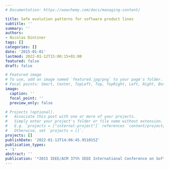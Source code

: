 ```yaml
---
# Documentation: https://wowchemy.com/docs/managing-content/

title: Safe evolution patterns for software product lines
subtitle: ''
summary: ''
authors:
- Nicolas Dintzner
tags: []
categories: []
date: '2015-01-01'
lastmod: 2022-01-12T15:00:15+01:00
featured: false
draft: false

# Featured image
# To use, add an image named `featured.jpg/png` to your page's folder.
# Focal points: Smart, Center, TopLeft, Top, TopRight, Left, Right, BottomLeft, Bottom, BottomRight.
image:
  caption: ''
  focal_point: ''
  preview_only: false

# Projects (optional).
#   Associate this post with one or more of your projects.
#   Simply enter your project's folder or file name without extension.
#   E.g. `projects = ["internal-project"]` references `content/project/deep-learning/index.md`.
#   Otherwise, set `projects = []`.
projects: []
publishDate: '2022-01-12T14:06:45.951015Z'
publication_types:
- '1'
abstract: ''
publication: '*2015 IEEE/ACM 37th IEEE International Conference on Software Engineering*'
---
```

